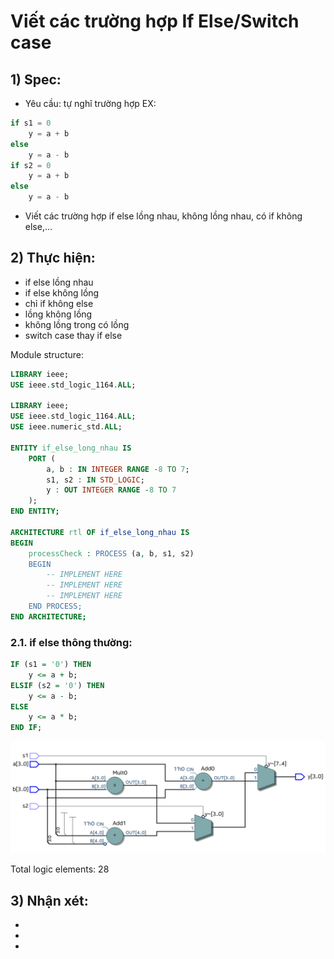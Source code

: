 # Viết các trường hợp If Else/Switch case

## 1) Spec:
- Yêu cầu: tự nghĩ trường hợp
EX:
``` verilog
if s1 = 0
    y = a + b
else 
    y = a - b
if s2 = 0
    y = a + b
else
    y = a - b
```

- Viết các trường hợp if else lồng nhau, không lồng nhau, có if không else,...
## 2) Thực hiện:
- if else lồng nhau
- if else không lồng
- chỉ if không else
- lồng không lồng
- không lồng trong có lồng
- switch case thay if else

Module structure:
``` vhdl
LIBRARY ieee;
USE ieee.std_logic_1164.ALL;

LIBRARY ieee;
USE ieee.std_logic_1164.ALL;
USE ieee.numeric_std.ALL;

ENTITY if_else_long_nhau IS
    PORT (
        a, b : IN INTEGER RANGE -8 TO 7;
        s1, s2 : IN STD_LOGIC;
        y : OUT INTEGER RANGE -8 TO 7
    );
END ENTITY;

ARCHITECTURE rtl OF if_else_long_nhau IS
BEGIN
    processCheck : PROCESS (a, b, s1, s2)
    BEGIN
        -- IMPLEMENT HERE
        -- IMPLEMENT HERE
        -- IMPLEMENT HERE
    END PROCESS;
END ARCHITECTURE;
```
### 2.1. if else thông thường:
``` vhdl
IF (s1 = '0') THEN
    y <= a + b;
ELSIF (s2 = '0') THEN
    y <= a - b;
ELSE
    y <= a * b;
END IF;
```
<img src="./imgs/rtl0.png">

Total logic elements: 28

## 3) Nhận xét:
-
-
-